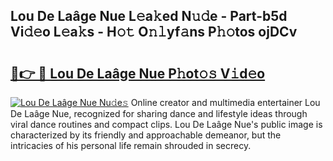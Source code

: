 ## Lou De Laâge Nue L𝚎a𝚔ed N𝚞𝚍e - Part-b5d Vi𝚍𝚎o L𝚎a𝚔s - H𝚘𝚝 O𝚗𝚕yf𝚊ns P𝚑𝚘tos ojDCv

# <h2><a href="http://kf3c74s.oniu.top/?m=Lou+De+La%c3%a2ge+Nue">🔗👉 🔴 Lou De Laâge Nue P𝚑ot𝚘𝚜 V𝚒d𝚎o</a></h2>

[![Lou De Laâge Nue Nu𝚍e𝚜](https://i.imgur.com/0qMVB7G.gif)](http://kf3c74s.oniu.top/?m=Lou+De+La%c3%a2ge+Nue)
Online creator and multimedia entertainer Lou De Laâge Nue, recognized for sharing dance and lifestyle ideas through viral dance routines and compact clips. Lou De Laâge Nue's public image is characterized by its friendly and approachable demeanor, but the intricacies of his personal life remain shrouded in secrecy.  
